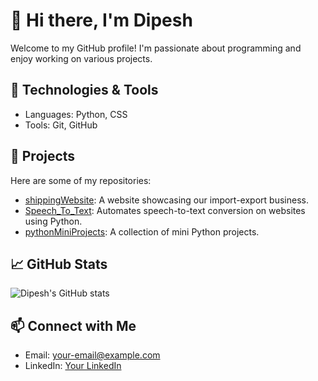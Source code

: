# 👋 Hi there, I'm Dipesh

Welcome to my GitHub profile! I'm passionate about programming and enjoy working on various projects.

## 🔧 Technologies & Tools

- Languages: Python, CSS
- Tools: Git, GitHub

## 📂 Projects

Here are some of my repositories:

- [shippingWebsite](https://github.com/starkdipesh/shippingWebsite): A website showcasing our import-export business.
- [Speech_To_Text](https://github.com/starkdipesh/Speech_To_Text): Automates speech-to-text conversion on websites using Python.
- [pythonMiniProjects](https://github.com/starkdipesh/pythonMiniProjects): A collection of mini Python projects.

## 📈 GitHub Stats

![Dipesh's GitHub stats](https://github-readme-stats.vercel.app/api?username=starkdipesh&show_icons=true&theme=radical)

## 📫 Connect with Me

- Email: [your-email@example.com](mailto:your-email@example.com)
- LinkedIn: [Your LinkedIn](https://www.linkedin.com/in/yourprofile)
